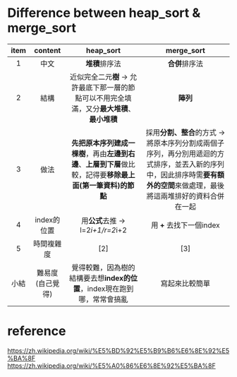# Difference between heap_sort & merge_sort
| item | content | heap_sort | merge_sort
| :---: | :---: | :---: | :---: 
1 | 中文 | **堆積**排序法 | **合併**排序法
2 | 結構 | 近似完全二元**樹** → 允許最底下那一層的節點可以不用完全填滿，又分**最大堆積**、**最小堆積** | **陣列**
3 | 做法 | **先把原本序列建成一棵樹**，再由**左邊到右邊**、**上層到下層**做比較，記得要**移除最上面(第一筆資料)的節點**  | 採用**分割、整合**的方式 → 將原本序列分割成兩個子序列，再分別用遞迴的方式排序，並丟入新的序列中，因此排序時需**要有額外的空間**來做處理，最後將這兩堆排好的資料合併在一起
4 | index的位置 | 用**公式**去推 → l=2*i+1/r=2*i+2 | 用 **+** 去找下一個index
5 | 時間複雜度 | [2] | [3] 
小結 | 難易度(自己覺得) | 覺得較難，因為樹的結構要去想**index的位置**，index現在跑到哪，常常會搞亂 | 寫起來比較簡單 

# reference
https://zh.wikipedia.org/wiki/%E5%BD%92%E5%B9%B6%E6%8E%92%E5%BA%8F
https://zh.wikipedia.org/wiki/%E5%A0%86%E6%8E%92%E5%BA%8F
